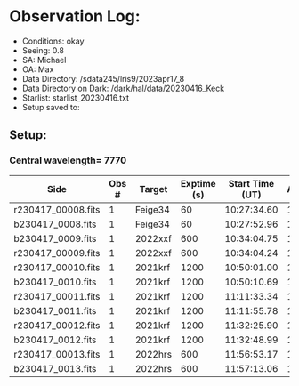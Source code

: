 # Observation Log: 

* Conditions: okay
* Seeing: 0.8
* SA: Michael
* OA: Max
* Data Directory: /sdata245/lris9/2023apr17_8
* Data Directory on Dark: /dark/hal/data/20230416_Keck
* Starlist: starlist_20230416.txt
* Setup saved to: 

## Setup: 

    
### Central wavelength= 7770


| Side | Obs #     | Target    | Exptime (s) | Start Time (UT) | Airmass | Comments                                                   |
|------|-----------|-----------|-------------|-----------------|---------|------------------------------------------------------------|
|r230417_00008.fits|1|Feige34  |60|10:27:34.60|1.42| |
|b230417_0008.fits |1|Feige34  |60|10:27:52.96|1.42| |
|b230417_0009.fits |1| 2022xxf | 600 | 10:34:04.75 | 1.23 | | 
|r230417_00009.fits |1| 2022xxf | 600 | 10:34:04.24 | 1.27 | |
|r230417_00010.fits |1| 2021krf | 1200 | 10:50:01.00 | 1.16 | |
|b230417_0010.fits |1| 2021krf | 1200 | 10:50:10.69 | 1.12 | |
|r230417_00011.fits |1| 2021krf | 1200 | 11:11:33.34 | 1.22 | |
|b230417_0011.fits |1| 2021krf | 1200 | 11:11:55.78 | 1.17 | |
|r230417_00012.fits |1| 2021krf | 1200 | 11:32:25.90 | 1.29 | |
|b230417_0012.fits |1| 2021krf | 1200 | 11:32:48.99 | 1.22 | |
|r230417_00013.fits |1| 2022hrs  | 600 | 11:56:53.17 | 1.3 | |
|b230417_0013.fits |1| 2022hrs | 600 | 11:57:13.06 | 1.27 | |
